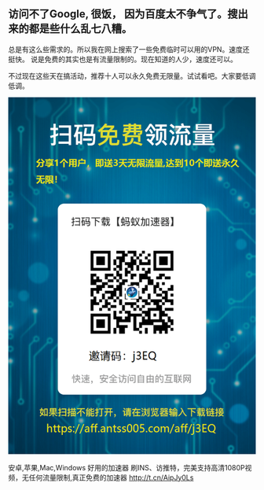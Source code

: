 
## 访问不了Google, 很饭， 因为百度太不争气了。搜出来的都是些什么乱七八糟。
总是有这么些需求的。所以我在网上搜索了一些免费临时可以用的VPN。速度还挺快。
说是免费的其实也是有流量限制的。现在知道的人少，速度还可以。   


不过现在这些天在搞活动，推荐十人可以永久免费无限量。试试看吧。大家要低调低调。


![蚂蚁VPN](/jpg/tuiguang.png)

安卓,苹果,Mac,Windows 好用的加速器 刷INS、访推特，完美支持高清1080P视频，无任何流量限制,真正免费的加速器 http://t.cn/AipJy0Ls




